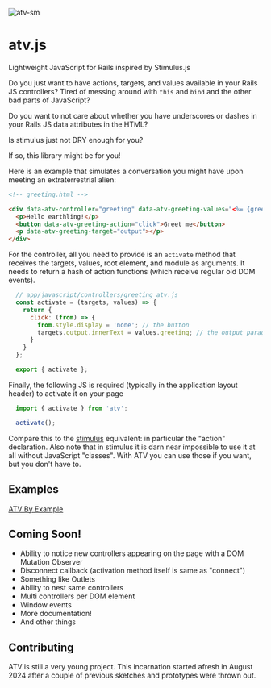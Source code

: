 ![atv-sm](https://github.com/user-attachments/assets/2d7657c1-0e41-49e1-93a3-6394f49fcf74)


# atv.js
Lightweight JavaScript for Rails inspired by Stimulus.js


Do you just want to have actions, targets, and values available in your Rails JS controllers? Tired of messing around with `this` and `bind` and the other bad parts of JavaScript?

Do you want to not care about whether you have underscores or dashes in your Rails JS data attributes in the HTML?

Is stimulus just not DRY enough for you?


If so, this library might be for you!

Here is an example that simulates a conversation you might have upon meeting an extraterrestrial alien:

```html
<!-- greeting.html -->

<div data-atv-controller="greeting" data-atv-greeting-values="<%= {greeting: 'We come in peace!'}.to_json %>">
  <p>Hello earthling!</p>
  <button data-atv-greeting-action="click">Greet me</button>
  <p data-atv-greeting-target="output"></p>
</div>
```
For the controller, all you need to provide is an `activate` method that receives the targets, values, root element, and module as arguments.
It needs to return a hash of action functions (which receive regular old DOM events).
```js
  // app/javascript/controllers/greeting_atv.js
  const activate = (targets, values) => {
    return {
      click: (from) => {
        from.style.display = 'none'; // the button
        targets.output.innerText = values.greeting; // the output paragraph
      }
    }
  };

  export { activate };
```

Finally, the following JS is required (typically in the application layout header) to activate it on your page
```js
  import { activate } from 'atv';

  activate();
```

Compare this to the [stimulus](https://stimulus.hotwired.dev) equivalent: in particular the "action" declaration. Also note that in stimulus it is darn near impossible to use it at all without JavaScript "classes". With ATV you can use those if you want, but you don't have to.


## Examples

[ATV By Example](https://sbrew.com/atv_by_example)

## Coming Soon!

* Ability to notice new controllers appearing on the page with a DOM Mutation Observer
* Disconnect callback (activation method itself is same as "connect")
* Something like Outlets
* Ability to nest same controllers
* Multi controllers per DOM element
* Window events
* More documentation!
* And other things

## Contributing

ATV is still a very young project.
This incarnation started afresh in August 2024 after a couple of previous sketches and prototypes were thrown out.
